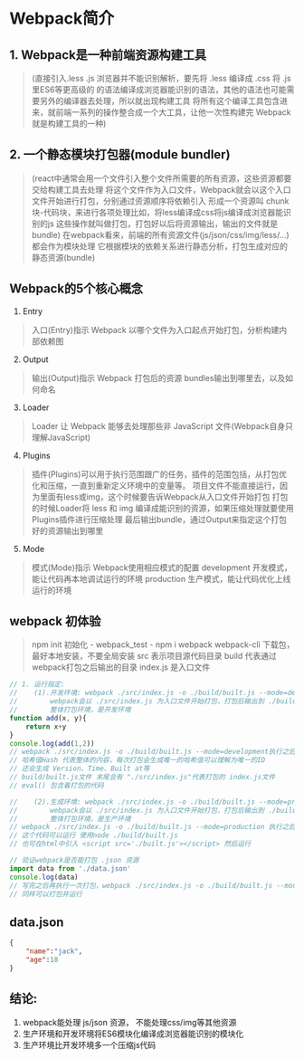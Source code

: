 # Webpack简介
## 1. Webpack是一种前端资源构建工具
> (直接引入.less .js 浏览器并不能识别解析，要先将 .less 编译成 .css 将 .js 里ES6等更高级的
>  的语法编译成浏览器能识别的语法，其他的语法也可能需要另外的编译器去处理，所以就出现构建工具
>  将所有这个编译工具包含进来，就前端一系列的操作整合成一个大工具，让他一次性构建完 Webpack就是构建工具的一种)
## 2. 一个静态模块打包器(module bundler)
> (react中通常会用一个文件引入整个文件所需要的所有资源，这些资源都要交给构建工具去处理
>  将这个文件作为入口文件，Webpack就会以这个入口文件开始进行打包，分别通过资源顺序将依赖引入
>  形成一个资源叫 chunk 块-代码块，来进行各项处理比如，将less编译成css将js编译成浏览器能识别的js
>  这些操作就叫做打包，打包好以后将资源输出，输出的文件就是 bundle)
> 在webpack看来，前端的所有资源文件(js/json/css/img/less/...)都会作为模块处理
> 它根据模块的依赖关系进行静态分析，打包生成对应的静态资源(bundle)

## Webpack的5个核心概念
1. Entry
>    入口(Entry)指示 Webpack 以哪个文件为入口起点开始打包，分析构建内部依赖图
2. Output
>    输出(Output)指示 Webpack 打包后的资源 bundles输出到哪里去，以及如何命名
3. Loader
>    Loader 让 Webpack 能够去处理那些非 JavaScript 文件(Webpack自身只理解JavaScript)
4. Plugins
>    插件(Plugins)可以用于执行范围跟广的任务，插件的范围包括，从打包优化和压缩，一直到重新定义环境中的变量等。
>    项目文件不能直接运行，因为里面有less或img，这个时候要告诉Webpack从入口文件开始打包
>    打包的时候Loader将 less 和 img 编译成能识别的资源，如果压缩处理就要使用Plugins插件进行压缩处理
>    最后输出bundle，通过Output来指定这个打包好的资源输出到哪里
5. Mode
>    模式(Mode)指示 Webpack使用相应模式的配置 development 开发模式，能让代码再本地调试运行的环境
>    production 生产模式，能让代码优化上线运行的环境

## webpack 初体验
> npm init 初始化 - webpack_test - npm i webpack webpack-cli 下载包，最好本地安装，不要全局安装
> src 表示项目源代码目录 build 代表通过webpack打包之后输出的目录 index.js 是入口文件
```js
// 1. 运行指定:
//    (1).开发环境: webpack ./src/index.js -o ./build/built.js --mode=development
//        webpack会以 ./src/index.js 为入口文件开始打包，打包后输出到 ./build/built.js
//        整体打包环境，是开发环境
function add(x, y){
    return x+y
}
console.log(add(1,2))
// webpack ./src/index.js -o ./build/built.js --mode=development执行之后会输出
// 哈希值Hash 代表整体的内容，每次打包会生成唯一的哈希值可以理解为唯一的ID
// 还会生成 Version、Time、Built at等
// build/built.js文件 末尾会有 "./src/index.js"代表打包的 index.js文件
// eval() 包含着打包的代码

//    (2).生成环境: webpack ./src/index.js -o ./build/built.js --mode=production
//        webpack会以 ./src/index.js 为入口文件开始打包，打包后输出到 ./build/built.js
//        整体打包环境，是生产环境
// webpack ./src/index.js -o ./build/built.js --mode=production 执行之后会输入一个压缩代码再built.js
// 这个代码可以运行 使用node ./build/built.js
// 也可在html中引入 <script src='./built.js'></script> 然后运行

// 验证webpack是否能打包 .json 资源
import data from './data.json'
console.log(data)
// 写完之后再执行一次打包，webpack ./src/index.js -o ./build/built.js --mode=development
// 同样可以打包并运行
```
## data.json
```json
{
    "name":"jack",
    "age":18
}
```
## 结论:
1. webpack能处理 js/json 资源， 不能处理css/img等其他资源
2. 生产环境和开发环境将ES6模块化编译成浏览器能识别的模块化
3. 生产环境比开发环境多一个压缩js代码
